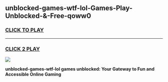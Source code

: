 
## unblocked-games-wtf-lol-Games-Play-Unblocked-&-Free-qoww0
<h3>
<a href="https://premium76.site?title=unblocked-games-wtf-lol&ref=24A">CLICK TO PLAY</a></h3>
<hr>

<h3>
<a href="https://premium76.site?title=unblocked-games-wtf-lol&ref=24A">CLICK 2 PLAY</a>
  
</h3>

<a href="https://premium76.site?title=unblocked-games-wtf-lol&ref=24A"><img src="https://clearcache.store/games.png"></a>


**unblocked-games-wtf-lol games unblocked: Your Gateway to Fun and Accessible Online Gaming**
